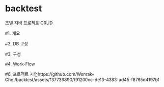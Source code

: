 # backtest

조별 자바 프로젝트 CRUD

#1. 개요

#2. DB 구성

#3. 구성

#4. Work-Flow

#6. 프로젝트 시연https://github.com/Wonrak-Choi/backtest/assets/137736890/f91200cc-de13-4383-ad45-f8765d4197b1
